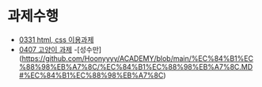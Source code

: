 # 과제수행
- [0331 html, css 이용과제](https://github.com/Hoonyyyy/ACADEMY/edit/main/3%EC%9B%94%205%EC%A3%BC%EC%B0%A8/3%EC%9B%94%2031%EC%9D%BC.MD#%ED%95%99%EC%9B%90%EA%B3%BC%EC%A0%9C)
- [0407 고양이 과제](https://github.com/Hoonyyyy/ACADEMY/blob/main/4%EC%9B%94%201%EC%A3%BC%EC%B0%A8/4%EC%9B%94%207%EC%9D%BC.MD#cat)
-[성수만] (https://github.com/Hoonyyyy/ACADEMY/blob/main/%EC%84%B1%EC%88%98%EB%A7%8C/%EC%84%B1%EC%88%98%EB%A7%8C.MD#%EC%84%B1%EC%88%98%EB%A7%8C)
